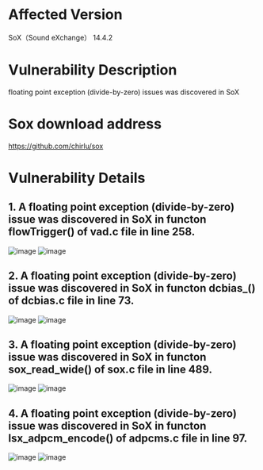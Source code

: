 # Affected Version
SoX（Sound eXchange） 14.4.2

# Vulnerability Description
floating point exception (divide-by-zero) issues was discovered in SoX 

# Sox download address
https://github.com/chirlu/sox


# Vulnerability Details

## 1. A floating point exception (divide-by-zero) issue was discovered in SoX in functon flowTrigger() of vad.c file in line 258.
![image](https://github.com/dongyuma/sox-defects/assets/87286944/a254286e-f2a6-465e-b710-54a3a423b774)
![image](https://github.com/dongyuma/sox-defects/assets/87286944/388ece04-5b43-4e57-aa29-55de744a36a2)

## 2. A floating point exception (divide-by-zero) issue was discovered in SoX in functon dcbias_() of dcbias.c file in line 73.
![image](https://github.com/dongyuma/sox-defects/assets/87286944/9e725a07-3878-4127-82a1-80dc1015aade)
![image](https://github.com/dongyuma/sox-defects/assets/87286944/affca2c8-e947-42e1-9159-2919ccb4ee07)

## 3. A floating point exception (divide-by-zero) issue was discovered in SoX in functon sox_read_wide() of sox.c file in line 489.
![image](https://github.com/dongyuma/sox-defects/assets/87286944/9a0e7aeb-811d-45ec-8cae-43e90202f57e)
![image](https://github.com/dongyuma/sox-defects/assets/87286944/f933a697-effc-4277-b682-31b191d76b14)


## 4. A floating point exception (divide-by-zero) issue was discovered in SoX in functon lsx_adpcm_encode() of adpcms.c file in line 97.
![image](https://github.com/dongyuma/sox-defects/assets/87286944/d32f3d3b-725a-49d5-9433-a616879fb0b0)
![image](https://github.com/dongyuma/sox-defects/assets/87286944/fc5f3111-92bb-4106-bc3b-141ca6eb0e72)







